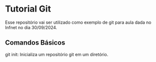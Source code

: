# Tutorial Git

Esse repositório vai ser utilizado como exemplo de git para aula dada no Infnet no dia 30/09/2024.


## Comandos Básicos

git init: Inicializa um repositório git em um diretório.

